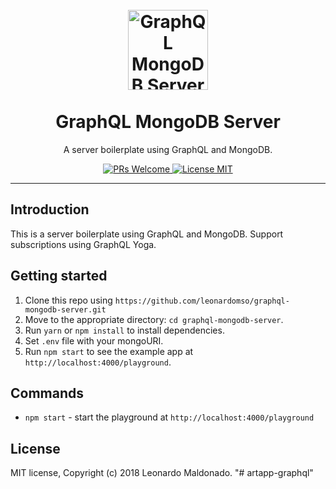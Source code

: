 <h1 align="center">
<br>
  <a href="https://github.com/leonardomso/xo"><img src="https://i.imgur.com/C4X4AUB.png" alt="GraphQL MongoDB Server" width="128"></a>
<br>
<br>
GraphQL MongoDB Server
</h1>

<p align="center">A server boilerplate using GraphQL and MongoDB.</p>

<p align="center">
  <a href="http://makeapullrequest.com">
    <img src="https://img.shields.io/badge/PRs-welcome-brightgreen.svg?style=flat-square" alt="PRs Welcome">
  </a>
  <a href="https://opensource.org/licenses/MIT">
    <img src="https://img.shields.io/badge/license-MIT-blue.svg?style=flat-square" alt="License MIT">
  </a>
</p>

<hr />

## Introduction

This is a server boilerplate using GraphQL and MongoDB. Support subscriptions using GraphQL Yoga. 

## Getting started

1. Clone this repo using `https://github.com/leonardomso/graphql-mongodb-server.git`
2. Move to the appropriate directory: `cd graphql-mongodb-server`.
4. Run `yarn` or `npm install` to install dependencies.
5. Set `.env` file with your mongoURI.
6. Run `npm start` to see the example app at `http://localhost:4000/playground`.

## Commands

- `npm start` - start the playground at `http://localhost:4000/playground`

## License

MIT license, Copyright (c) 2018 Leonardo Maldonado.
"# artapp-graphql" 

